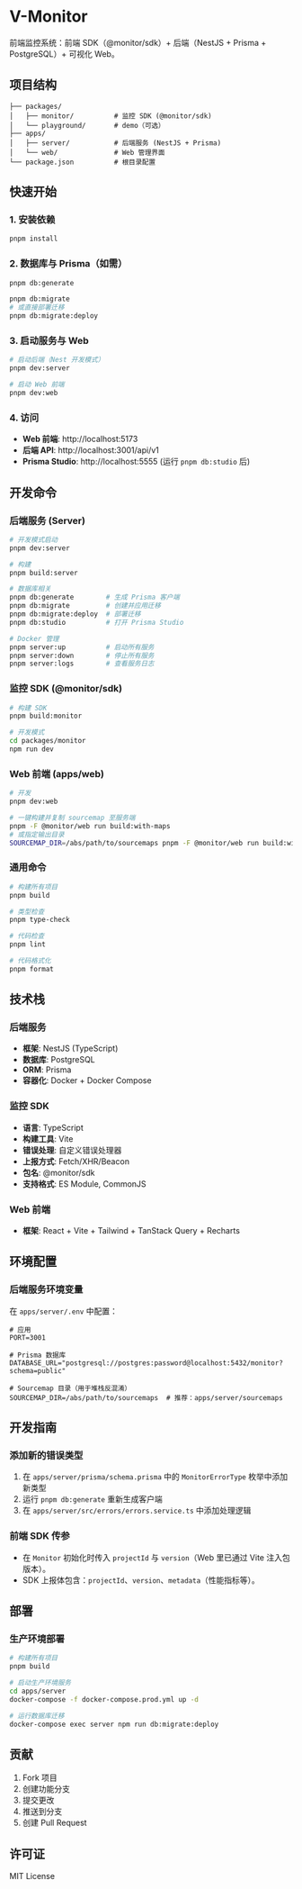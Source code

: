 # V-Monitor

前端监控系统：前端 SDK（@monitor/sdk）+ 后端（NestJS + Prisma + PostgreSQL）+ 可视化 Web。

## 项目结构

```
├── packages/
│   ├── monitor/          # 监控 SDK (@monitor/sdk)
│   └── playground/       # demo（可选）
├── apps/
│   ├── server/           # 后端服务 (NestJS + Prisma)
│   └── web/              # Web 管理界面
└── package.json          # 根目录配置
```

## 快速开始

### 1. 安装依赖

```bash
pnpm install
```

### 2. 数据库与 Prisma（如需）

```bash
pnpm db:generate

pnpm db:migrate
# 或直接部署迁移
pnpm db:migrate:deploy
```

### 3. 启动服务与 Web

```bash
# 启动后端（Nest 开发模式）
pnpm dev:server

# 启动 Web 前端
pnpm dev:web
```

### 4. 访问

- **Web 前端**: http://localhost:5173
- **后端 API**: http://localhost:3001/api/v1
- **Prisma Studio**: http://localhost:5555 (运行 `pnpm db:studio` 后)

## 开发命令

### 后端服务 (Server)

```bash
# 开发模式启动
pnpm dev:server

# 构建
pnpm build:server

# 数据库相关
pnpm db:generate        # 生成 Prisma 客户端
pnpm db:migrate         # 创建并应用迁移
pnpm db:migrate:deploy  # 部署迁移
pnpm db:studio          # 打开 Prisma Studio

# Docker 管理
pnpm server:up          # 启动所有服务
pnpm server:down        # 停止所有服务
pnpm server:logs        # 查看服务日志
```

### 监控 SDK (@monitor/sdk)

```bash
# 构建 SDK
pnpm build:monitor

# 开发模式
cd packages/monitor
npm run dev
```

### Web 前端 (apps/web)

```bash
# 开发
pnpm dev:web

# 一键构建并复制 sourcemap 至服务端
pnpm -F @monitor/web run build:with-maps
# 或指定输出目录
SOURCEMAP_DIR=/abs/path/to/sourcemaps pnpm -F @monitor/web run build:with-maps
```

### 通用命令

```bash
# 构建所有项目
pnpm build

# 类型检查
pnpm type-check

# 代码检查
pnpm lint

# 代码格式化
pnpm format
```

## 技术栈

### 后端服务
- **框架**: NestJS (TypeScript)
- **数据库**: PostgreSQL
- **ORM**: Prisma
- **容器化**: Docker + Docker Compose

### 监控 SDK
- **语言**: TypeScript
- **构建工具**: Vite
- **错误处理**: 自定义错误处理器
- **上报方式**: Fetch/XHR/Beacon
- **包名**: @monitor/sdk
- **支持格式**: ES Module, CommonJS

### Web 前端
- **框架**: React + Vite + Tailwind + TanStack Query + Recharts

## 环境配置

### 后端服务环境变量

在 `apps/server/.env` 中配置：

```env
# 应用
PORT=3001

# Prisma 数据库
DATABASE_URL="postgresql://postgres:password@localhost:5432/monitor?schema=public"

# Sourcemap 目录（用于堆栈反混淆）
SOURCEMAP_DIR=/abs/path/to/sourcemaps  # 推荐：apps/server/sourcemaps
```

## 开发指南

### 添加新的错误类型

1. 在 `apps/server/prisma/schema.prisma` 中的 `MonitorErrorType` 枚举中添加新类型
2. 运行 `pnpm db:generate` 重新生成客户端
3. 在 `apps/server/src/errors/errors.service.ts` 中添加处理逻辑

### 前端 SDK 传参

- 在 `Monitor` 初始化时传入 `projectId` 与 `version`（Web 里已通过 Vite 注入包版本）。
- SDK 上报体包含：`projectId`、`version`、`metadata`（性能指标等）。

## 部署

### 生产环境部署

```bash
# 构建所有项目
pnpm build

# 启动生产环境服务
cd apps/server
docker-compose -f docker-compose.prod.yml up -d

# 运行数据库迁移
docker-compose exec server npm run db:migrate:deploy
```

## 贡献

1. Fork 项目
2. 创建功能分支
3. 提交更改
4. 推送到分支
5. 创建 Pull Request

## 许可证

MIT License
